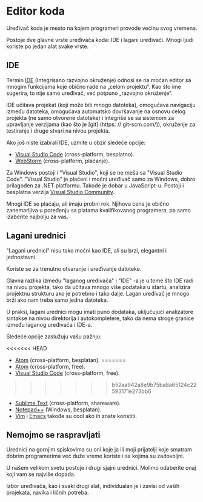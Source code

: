 # Editor koda

Uređivač koda je mesto na kojem programeri provode većinu svog vremena.

Postoje dve glavne vrste uređivača koda: IDE i lagani uređivači. Mnogi ljudi koriste po jedan alat svake vrste.

## IDE

Termin [IDE](https://en.wikipedia.org/wiki/Integrated_development_environment) (Integrisano razvojno okruženje) odnosi se na moćan editor sa mnogim funkcijama koje obično rade na „celom projektu“. Kao što ime sugerira, to nije samo uređivač, već potpuno „razvojno okruženje“.

IDE učitava projekat (koji može biti mnogo datoteka), omogućava navigaciju između datoteka, omogućava automatsko dovršavanje na osnovu celog projekta (ne samo otvorene datoteke) i integriše se sa sistemom za upravljanje verzijama (kao što je [git] (https: // git-scm.com/)), okruženje za testiranje i druge stvari na nivou projekta.

Ako još niste izabrali IDE, uzmite u obzir sledeće opcije:

- [Visual Studio Code](https://code.visualstudio.com/) (cross-platform, besplatno).
- [WebStorm](http://www.jetbrains.com/webstorm/) (cross-platform, plaćanje).

Za Windows postoji i "Visual Studio", koji se ne meša sa "Visual Studio Code". "Visual Studio" je plaćeni i moćni uređivač samo za Windows, dobro prilagođen za .NET platformu. Takođe je dobar u JavaScript-u. Postoji i besplatna verzija [Visual Studio Community](https://www.visualstudio.com/vs/community/).

Mnogi IDE se plaćaju, ali imaju probni rok. Njihova cena je obično zanemarljiva u poređenju sa platama kvalifikovanog programera, pa samo izaberite najbolju za vas.

## Lagani urednici

"Lagani urednici" nisu tako moćni kao IDE, ali su brzi, elegantni i jednostavni.

Koriste se za trenutno otvaranje i uređivanje datoteke.

Glavna razlika između "laganog uređivača" i "IDE" -a je u tome što IDE radi na nivou projekta, tako da učitava mnogo više podataka u startu, analizira projektnu strukturu ako je potrebno i tako dalje. Lagan uređivač je mnogo brži ako nam treba samo jedna datoteka.

U praksi, lagani urednici mogu imati puno dodataka, uključujući analizatore sintakse na nivou direktorija i autokompletere, tako da nema stroge granice između laganog uređivača i IDE-a.

Sledeće opcije zaslužuju vašu pažnju:

<<<<<<< HEAD
- [Atom](https://atom.io/) (cross-platform, besplatan).
=======
- [Atom](https://atom.io/) (cross-platform, free).
- [Visual Studio Code](https://code.visualstudio.com/) (cross-platform, free).
>>>>>>> b52aa942a8e9b75ba8a65124c22593171e273bb6
- [Sublime Text](http://www.sublimetext.com) (cross-platform, shareware).
- [Notepad++](https://notepad-plus-plus.org/) (Windows, besplatan).
- [Vim](http://www.vim.org/) i [Emacs](https://www.gnu.org/software/emacs/) takođe su cool ako ih znate koristiti.

## Nemojmo se raspravljati

Urednici na gornjim spiskovima su oni koje ja ili moji prijatelji koje smatram dobrim programerima već duže vreme koriste i sa kojima su zadovoljni.

U našem velikom svetu postoje i drugi sjajni urednici. Molimo odaberite onaj koji vam se najviše dopada.

Izbor uređivača, kao i svaki drugi alat, individualan je i zavisi od vaših projekata, navika i ličnih potreba.

